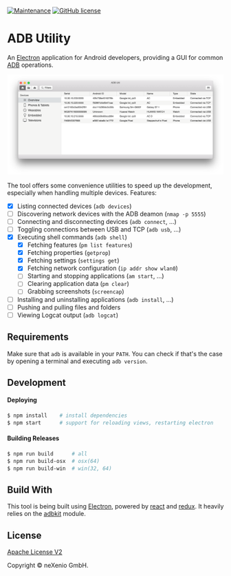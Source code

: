 [![Maintenance](https://img.shields.io/badge/Maintained%3F-yes-green.svg)](https://github.com/neXenio/adb-util) [![GitHub license](https://img.shields.io/github/license/neXenio/adb-util.svg)](https://github.com/neXenio/adb-util/blob/master/LICENSE)

# ADB Utility

An [Electron] application for Android developers, providing a GUI for common [ADB] operations.

![screenshot]

The tool offers some convenience utilities to speed up the development, especially when handling multiple devices. Features:

- [x] Listing connected devices (`adb devices`)
- [ ] Discovering network devices with the ADB deamon (`nmap -p 5555`)
- [ ] Connecting and disconnecting devices (`adb connect`, ...)
- [ ] Toggling connections between USB and TCP (`adb usb`, ...)
- [x] Executing shell commands (`adb shell`)
    - [x] Fetching features (`pm list features`)
    - [x] Fetching properties (`getprop`)
    - [x] Fetching settings (`settings get`)
    - [x] Fetching network configuration (`ip addr show wlan0`)
    - [ ] Starting and stopping applications (`am start`, ...)
    - [ ] Clearing application data (`pm clear`)
    - [ ] Grabbing screenshots (`screencap`)
- [ ] Installing and uninstalling applications (`adb install`, ...)
- [ ] Pushing and pulling files and folders
- [ ] Viewing Logcat output (`adb logcat`)

## Requirements

Make sure that `adb` is available in your `PATH`. You can check if that's the case by opening a terminal and executing `adb version`.

## Development

#### Deploying
```sh
$ npm install    # install dependencies
$ npm start      # support for reloading views, restarting electron
```

#### Building Releases

```sh
$ npm run build      # all
$ npm run build-osx  # osx(64)
$ npm run build-win  # win(32, 64)
```

## Build With

This tool is being built using [Electron], powered by [react] and [redux]. It heavily relies on the [adbkit] module.

## License

[Apache License V2](LICENSE)

Copyright © neXenio GmbH.

[electron]: https://github.com/electron/electron
[react]: https://github.com/facebook/react
[redux]: https://github.com/reactjs/redux
[adbkit]: https://github.com/openstf/adbkit
[adb]: https://developer.android.com/studio/command-line/adb.html
[screenshot]: assets/screenshot.png
